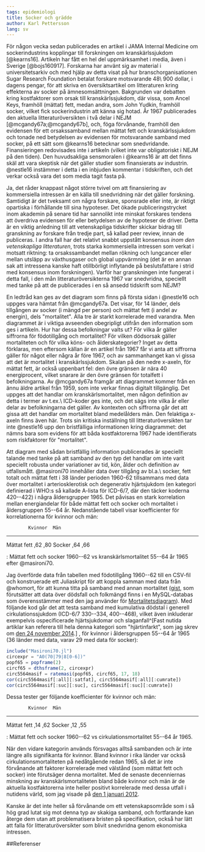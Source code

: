 ```yaml
---
tags: epidemiologi
title: Socker och grädde
author: Karl Pettersson
lang: sv
---
```


För någon vecka sedan publicerades en artikel i JAMA Internal Medicine om
sockerindustrins kopplingar till forskningen om kranskärlssjukdom [@kearns16].
Artikeln har fått en hel del uppmärksamhet i media, även i Sverige
[@bojs160917]. Forskarna har använt sig av material i universitetsarkiv och med
hjälp av detta visat på hur branschorganisationen Sugar Research Foundation
betalat forskare motsvarande 48\ 900 dollar, i dagens pengar, för att skriva en
översiktsartikel om litteraturen kring effekterna av socker på
ämnesomsättningen. Bakgrunden var debatten kring kostfaktorer som orsak till
kranskärlssjukdom, där vissa, som Ancel Keys, framhöll (mättat) fett, medan
andra, som John Yudkin, framhöll socker, vilket fick sockerindustrin att känna
sig hotad. År 1967 publicerades den aktuella litteraturöversikten i två delar
i NEJM [@mcgandy67a;@mcgandy67b], och,
föga förvånande, framhöll den evidensen för ett orsakssamband mellan mättat
fett och kranskärlssjukdom och tonade ned betydelsen av evidensen för
motsvarande samband med socker, på ett sätt som
@kearns16 betecknar som snedvridande. Finansieringen redovisades inte i artikeln
(vilket inte var obligatoriskt i NEJM på den tiden).
Den huvudsakliga sensmoralen i @kearns16 är att det finns skäl att vara
skeptisk när det gäller studier som finansierats av industrin. @nestle16
instämmer i detta i en inbjuden kommentar i tidskriften, och det verkar också
vara det som media tagit fasta på.

Ja, det råder knappast något större tvivel om att finansiering
av kommersiella intressen är en källa till snedvridning när det gäller
forskning. Samtidigt är det tveksamt om några forskare, sponsrade eller inte,
är riktigt opartiska i förhållande till sina hypoteser. Det ökade
publiceringstrycket inom akademin på senare tid har sannolikt inte minskat
forskares tendens att överdriva evidensen för eller betydelsen av de hypoteser
de driver. Detta är en viktig anledning till att vetenskapliga tidskrifter
skickar bidrag till granskning av forskare från tredje part, så kallad peer
review, innan de publiceras. I andra fall har det relativt snabbt uppstått
konsensus *inom den vetenskapliga litteraturen*, trots starka kommersiella
intressen som verkat i motsatt riktning: ta orsakssambandet mellan rökning och
lungcancer eller mellan utsläpp av växthusgaser och global uppvärmning (det är
en annan sak att intressena kanske haft otillbörligt inflytande på
beslutsfattare i strid med konsensus inom forskningen). Varför
har granskningen inte fungerat i detta fall, i den mån litteraturöversikterna
1967 var snedvridna, speciellt med tanke på att de publicerades i en så ansedd tidskrift
som NEJM?

En ledtråd kan ges av det diagram som finns på första sidan i @nestle16 och
uppges vara hämtat från @mcgandy67a. Det visar, för 14 länder, dels tillgången
av socker (i mängd per person) och mättat fett (i andel av energin), dels
"mortalitet". Alla tre är starkt korrelerade med varandra. Men diagrammet är i
viktiga avseenden obegripligt utifrån den information som ges i artikeln. Hur
har dessa befolkningar valts ut? För vilka år gäller siffrorna för födotillgång
och mortalitet? För vilken dödsorsak gäller mortaliteten och för vilka köns-
och ålderskategorier? Inget av detta förklaras, men eftersom källan är en
artikel från 1967 får vi anta att siffrorna gäller för något eller några år
före 1967, och av sammanhanget kan vi gissa att det är mortalitet i
kranskärlssjukdom. Skalan på den nedre x-axeln, för mättat fett, är också
uppenbart fel: den övre gränsen är nära 40 energiprocent, vilket snarare är den
övre gränsen för totalfett i befolkningarna. Av @mcgandy67a framgår att
diagrammet kommer från en ännu äldre artikel från 1959, som inte verkar finnas
digitalt tillgänglig. Det uppges att det handlar om kranskärlsmortalitet, men
någon definition av detta i termer av t.ex.\ ICD-koder ges inte, och det sägs
inte vilka år eller delar av befolkningarna det gäller. Av kontexten och
siffrorna går det att gissa att det handlar om mortalitet bland medelålders
män. Den felaktiga x-axeln finns även här. Trots sin kritiska inställning till
litteraturöversikten tar inte @nestle16 upp den bristfälliga informationen
kring diagrammet: det nämns bara som evidens för att båda kostfaktorerna 1967
hade identifierats som riskfaktorer för "mortalitet".

Att diagram med sådan bristfällig information publicerades är speciellt talande
med tanke på att samband av den typ det handlar om inte varit speciellt robusta
under variationer av tid, kön, ålder och definition av utfallsmått. @masironi70
innehåller data över tillgång av bl.a.\ socker, fett totalt och mättat fett i
38 länder perioden 1960-62 tillsammans med data över mortalitet i
arteriosklerotisk och degenerativ hjärtsjukdom (en kategori definierad i WHO:s så
kallade A-lista för ICD-6/7, där den täcker koderna 420--422) i några
åldersgrupper 1965. Det påvisas en stark korrelation mellan energiandelar för
både mättat fett och socker och mortalitet i åldersgruppen 55--64 år.
Nedanstående tabell visar koefficienter för korrelationerna för kvinnor och
män:

            Kvinnor  Män
----------  -------  ----
Mättat fett ,62      ,80
Socker      ,64      ,66

: Mättat fett och socker 1960--62 vs kranskärlsmortalitet 55--64 år 1965 efter
@masironi70.

Jag överförde data från tabellen med födotillgång 1960--62 till en CSV-fil och
konstruerade ett Juliaskript för att koppla samman med data från @whomort, för
att kunna titta på samband med annan mortalitet
([gist](https://gist.github.com/klpn/e0d70fcde3b229835eb12ac963833751), som
förutsätter att data över dödsfall och folkmängd finns i en MySQL-databas som
överensstämmer med den jag använder för
[Mortalitetsdiagram](https://github.com/klpn/mortchartgen)). Med
följande kod går det att testa samband med kumulativa dödstal i generell
cirkulationssjukdom (ICD-6/7 330--334, 400--468), vilket även inkluderar
exempelvis ospecificerade hjärtsjukdomar och slaganfall^[Fast nutida artiklar
kan referera till hela denna kategori som "hjärtinfarkt", som jag skrev om [den
24 november 2014](http://klpn.se/2014/11/24/bakterien-och-vaven/).]
, för kvinnor i åldersgruppen 55--64 år 1965 (36 länder med data, 
varav 29 med data för socker):
```julia
include("Masironi70.jl")
circexpr = "A0(70|79|8[0-6])"
popf65 = popframe(2)
circf65 = dthsframe(2, circexpr)
circ5564masif = ratemasi(popf65, circf65, 17, 18)
cor(circ5564masif[:all][:satfat], circ5564masif[:all][:cumrate])
cor(circ5564masif[:suc][:suc], circ5564masif[:suc][:cumrate])
```

Dessa tester ger följande koefficienter för kvinnor och män:

            Kvinnor  Män
----------  -------  ----
Mättat fett ,14      ,62
Socker      ,12      ,55

: Mättat fett och socker 1960--62 vs cirkulationsmortalitet 55--64 år 1965.

När den vidare kategorin används försvagas alltså sambanden och är inte längre alls
signifikanta för kvinnor. Bland kvinnor i rika länder var också
cirkulationsmortaliteten på nedåtgående redan 1965, så det är inte
förvånande att faktorer korrelerade med välstånd (som mättat fett och socker)
inte förutsäger denna mortalitet. Med de senaste decenniernas minskning av
kranskärlsmortaliteten bland både kvinnor och män är de aktuella kostfaktorerna
inte heller positivt korrelerade med dessa utfall i nutidens värld, som jag visade på
[den 1 januari
2012](http://diversepedanteri.blogspot.se/2012/01/kokssiffror.html).

Kanske är det inte heller så förvånande om ett vetenskapsområde som i så hög
grad lutat sig mot denna typ av skakiga samband, och fortfarande kan återge 
dem utan att problematisera bristen på specifikation, också har lätt att falla
för litteraturöversikter som blivit snedvridna genom ekonomiska intressen.

##Referenser
